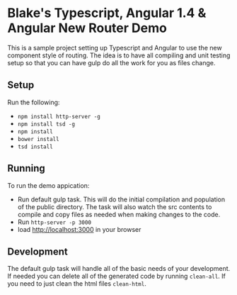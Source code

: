 # Blake's Typescript, Angular 1.4 & Angular New Router Demo

This is a sample project setting up Typescript and Angular to use the new component style of routing.
The idea is to have all compiling and unit testing setup so that you can have gulp do all the work for you
as files change.

## Setup

Run the following:

* `npm install http-server -g`
* `npm install tsd -g`
* `npm install`
* `bower install`
* `tsd install`

## Running

To run the demo appication:

* Run default gulp task. This will do the initial compilation and population of the public directory. The task will
also watch the src contents to compile and copy files as needed when making changes to the code.
* Run `http-server -p 3000`
* load [http://localhost:3000](http://localhost:3000) in your browser


## Development

The default gulp task will handle all of the basic needs of your development. If needed you can delete all of the
generated code by running `clean-all`. If you need to just clean the html files `clean-html`.

